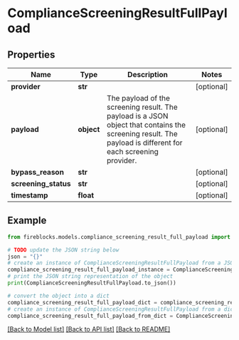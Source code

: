 # ComplianceScreeningResultFullPayload


## Properties

Name | Type | Description | Notes
------------ | ------------- | ------------- | -------------
**provider** | **str** |  | [optional] 
**payload** | **object** | The payload of the screening result. The payload is a JSON object that contains the screening result. The payload is different for each screening provider.  | [optional] 
**bypass_reason** | **str** |  | [optional] 
**screening_status** | **str** |  | [optional] 
**timestamp** | **float** |  | [optional] 

## Example

```python
from fireblocks.models.compliance_screening_result_full_payload import ComplianceScreeningResultFullPayload

# TODO update the JSON string below
json = "{}"
# create an instance of ComplianceScreeningResultFullPayload from a JSON string
compliance_screening_result_full_payload_instance = ComplianceScreeningResultFullPayload.from_json(json)
# print the JSON string representation of the object
print(ComplianceScreeningResultFullPayload.to_json())

# convert the object into a dict
compliance_screening_result_full_payload_dict = compliance_screening_result_full_payload_instance.to_dict()
# create an instance of ComplianceScreeningResultFullPayload from a dict
compliance_screening_result_full_payload_from_dict = ComplianceScreeningResultFullPayload.from_dict(compliance_screening_result_full_payload_dict)
```
[[Back to Model list]](../README.md#documentation-for-models) [[Back to API list]](../README.md#documentation-for-api-endpoints) [[Back to README]](../README.md)


